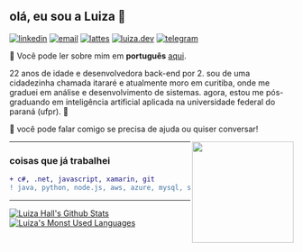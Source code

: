 ## olá, eu sou a Luiza 👋
[![linkedin](https://img.shields.io/badge/-LinkedIn-44475a?logo=Linkedin&labelColor=44475a&logoColor=white&link=https://www.linkedin.com/in/luizous/?locale=en_US)](https://www.linkedin.com/in/luizarvm/)
[![email](https://img.shields.io/badge/-hello@luiza.dev-44475a?logo=Gmail&labelColor=44475a&logoColor=white&link=mailto:hello@luiza.dev)](mailto:hello@luiza.dev)
[![lattes](https://img.shields.io/badge/%20-Lattes-44475a)](http://lattes.cnpq.br/1667735616723826)
[![luiza.dev](https://img.shields.io/badge/🤍-luiza.dev-44475a?labelColor=44475a)](https://luiza.dev/)
[![telegram](https://img.shields.io/badge/luizoux-44475a?logo=telegram&labelColor=44475a)]()

🔡 Você pode ler sobre mim em <b>português</b> [aqui](https://github.com/luizous/luizous/blob/master/README.pt-br.md).
<br/>

22 anos de idade e desenvolvedora back-end por 2. sou de uma cidadezinha chamada itararé e atualmente moro em curitiba, onde me graduei em análise e desenvolvimento de sistemas. agora, estou me pós-graduando em inteligência artificial aplicada na universidade federal do paraná (ufpr). 🦾

💬 você pode falar comigo se precisa de ajuda ou quiser conversar!

<img align="right" width="180" src="https://i.pinimg.com/originals/6c/90/28/6c90288d7e10d46d18895f17f420a92c.gif"/>

---


### coisas que já trabalhei

```diff
+ c#, .net, javascript, xamarin, git
! java, python, node.js, aws, azure, mysql, sqlserver
```

---

[![Luiza Hall's Github Stats](https://github-readme-stats.vercel.app/api?username=luizous)](https://github.com/anuraghazra/github-readme-stats)
[![Luiza's Monst Used Languages](https://github-readme-stats.vercel.app/api/top-langs/?username=luizous&count_private=true&layout=compact)](https://github.com/luizous?tab=repositories)
